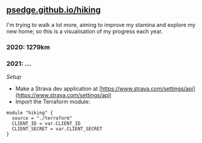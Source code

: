 ## [psedge.github.io/hiking](https://psedge.github.io/hiking)

I'm trying to walk a lot more, aiming to improve my stamina and explore my new home; so this is a visualisation
of my progress each year.

### 2020: 1279km
### 2021: ...
 
*Setup*

* Make a Strava dev application at [https://www.strava.com/settings/api](https://www.strava.com/settings/api)
* Import the Terraform module:

```hcl-terraform
module "hiking" {
  source = "./terraform"
  CLIENT_ID = var.CLIENT_ID
  CLIENT_SECRET = var.CLIENT_SECRET
}
```